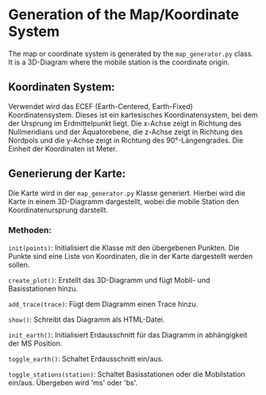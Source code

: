 # Generation of the Map/Koordinate System

The map or coordinate system is generated by the `map_generator.py` class. It is a 3D-Diagram where the mobile station
is the coordinate origin.

## Koordinaten System:

Verwendet wird das ECEF (Earth-Centered, Earth-Fixed) Koordinatensystem. Dieses ist ein kartesisches Koordinatensystem,
bei dem der Ursprung im Erdmittelpunkt liegt. Die x-Achse zeigt in Richtung des Nullmeridians und der Äquatorebene, die
z-Achse zeigt in Richtung des Nordpols und die y-Achse zeigt in Richtung des 90°-Längengrades. Die Einheit der
Koordinaten ist Meter.

## Generierung der Karte:

Die Karte wird in der `map_generator.py` Klasse generiert. Hierbei wird die Karte in einem 3D-Diagramm dargestellt, wobei
die mobile Station den Koordinatenursprung darstellt. 

### Methoden:
`init(points)`: Initialisiert die Klasse mit den übergebenen Punkten. Die Punkte sind eine Liste von Koordinaten, die in der Karte
dargestellt werden sollen.

`create_plot()`: Erstellt das 3D-Diagramm und fügt Mobil- und Basisstationen hinzu.

`add_trace(trace)`: Fügt dem Diagramm einen Trace hinzu.

`show()`: Schreibt das Diagramm als HTML-Datei.

`init_earth()`: Initialisiert Erdausschnitt für das Diagramm in abhängigkeit der MS Position.

`toggle_earth()`: Schaltet Erdausschnitt ein/aus.

`toggle_stations(station)`: Schaltet Basisstationen oder die Mobilstation ein/aus. Übergeben wird 'ms' oder 'bs'.

